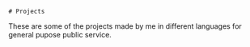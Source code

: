     # Projects
These are some of the projects made by me in different languages for general pupose public service.
